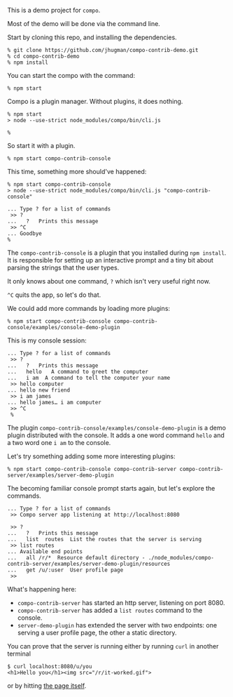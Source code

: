 This is a demo project for `compo`.

Most of the demo will be done via the command line.

Start by cloning this repo, and installing the dependencies.

```
% git clone https://github.com/jhugman/compo-contrib-demo.git
% cd compo-contrib-demo
% npm install
```

You can start the compo with the command:
```
% npm start
```

Compo is a plugin manager. Without plugins, it does nothing.

```
% npm start
> node --use-strict node_modules/compo/bin/cli.js

% 
```

So start it with a plugin.

```
% npm start compo-contrib-console
```

This time, something more should've happened:

```
% npm start compo-contrib-console
> node --use-strict node_modules/compo/bin/cli.js "compo-contrib-console"

... Type ? for a list of commands
 >> ?
...   ?   Prints this message
 >> ^C
... Goodbye
% 
```

The `compo-contrib-console` is a plugin that you installed during `npm install`. It is responsible for setting up an interactive prompt and a tiny bit about parsing the strings that the user types.

It only knows about one command, `?` which isn't very useful right now.

`^C` quits the app, so let's do that.

We could add more commands by loading more plugins:
```
% npm start compo-contrib-console compo-contrib-console/examples/console-demo-plugin
```

This is my console session:
```
... Type ? for a list of commands
 >> ?
...   ?   Prints this message
...   hello   A command to greet the computer
...   i am  A command to tell the computer your name
 >> hello computer
... hello new friend
 >> i am james
... hello james… i am computer
 >> ^C
 %
```

The plugin `compo-contrib-console/examples/console-demo-plugin` is a demo plugin distributed with the console. It adds a one word command `hello` and a two word one `i am` to the console.

Let's try something adding some more interesting plugins:
```
% npm start compo-contrib-console compo-contrib-server compo-contrib-server/examples/server-demo-plugin

```

The becoming familiar console prompt starts again, but let's explore the commands.

```
... Type ? for a list of commands
 >> Compo server app listening at http://localhost:8080

 >> ?
...   ?   Prints this message
...   list  routes  List the routes that the server is serving
 >> list routes
... Available end points
...   all /r/*  Resource default directory - ./node_modules/compo-contrib-server/examples/server-demo-plugin/resources
...   get /u/:user  User profile page
 >> 

```

What's happening here:
 * `compo-contrib-server` has started an http server, listening on port 8080.
 * `compo-contrib-server` has added a `list routes` command to the console.
 * `server-demo-plugin` has extended the server with two endpoints: one serving a user profile page, the other a static directory.

You can prove that the server is running either by running `curl` in another terminal

```
$ curl localhost:8080/u/you
<h1>Hello you</h1><img src="/r/it-worked.gif">
```

or by hitting [the page itself](http://localhost:8080/u/you).

